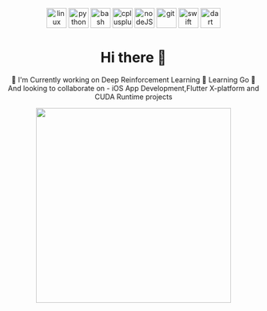 
<p align="center">
<img src="https://devicons.github.io/devicon/devicon.git/icons/linux/linux-original.svg" alt="linux" width="40" height="40"/> 
<img src="https://devicons.github.io/devicon/devicon.git/icons/python/python-original.svg" alt="python" width="40" height="40"/>
<img src="https://www.vectorlogo.zone/logos/gnu_bash/gnu_bash-icon.svg" alt="bash" width="40" height="40"/> 
<img src="https://devicons.github.io/devicon/devicon.git/icons/cplusplus/cplusplus-original.svg" alt="cplusplus" width="40" height="40"/> 
<img src="https://devicons.github.io/devicon/devicon.git/icons/nodejs/nodejs-original.svg" alt="nodeJS" width="40" height="40"/>
<img src="https://www.vectorlogo.zone/logos/git-scm/git-scm-icon.svg" alt="git" width="40" height="40"/>
<img src="https://devicons.github.io/devicon/devicon.git/icons/swift/swift-original.svg" alt="swift" width="40" height="40"/>
<img src="https://user-images.githubusercontent.com/47772616/96414851-48c8ee00-120b-11eb-9942-8b2895703ca3.png" alt="dart" width="40" height="40"/>

</p>

<h1 align="center"> Hi there 👋 </h1>

<!--
**ayush5harma/ayush5harma** is a ✨ _special_ ✨ repository because its `README.md` (this file) appears on your GitHub profile.

Here are some ideas to get you started:
-->
<p align="center">
🔭 I'm Currently working on Deep Reinforcement Learning 🌱 Learning Go 👯 And looking to collaborate on
    - iOS App Development,Flutter X-platform and CUDA Runtime projects
 </p>

<!--
- 🤔 I’m looking for help with 
- 💬 Ask me about ...
- 📫 How to reach me: ...
- 😄 Pronouns: ...
- ⚡ Fun fact: ...
-->

<p align="center">
  <img width="390px" src="https://github-readme-stats.vercel.app/api?username=ayush5harma&theme=tokyonight&show_icons=true&include_all_commits=true&count_private=true&&bg_color=30,e96443,904e95&title_color=fff&text_color=fff&hide=contribs,issues&hide_border=1 &hide_title=1" />
</p>

